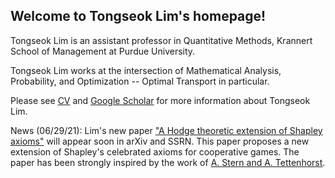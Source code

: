 ## Welcome to Tongseok Lim's homepage!

Tongseok Lim is an assistant professor in Quantitative Methods, Krannert School of Management at Purdue University.

Tongseok Lim works at the intersection of Mathematical Analysis, Probability, and Optimization -- Optimal Transport in particular.

Please see [CV](https://tlim0213.github.io/folder/TLIM_CV.pdf) and [Google Scholar](https://scholar.google.com/citations?user=n-Qz1vgAAAAJ&hl=en) for more information about Tongseok Lim.

News (06/29/21): Lim's new paper ["A Hodge theoretic extension of Shapley axioms"](https://tlim0213.github.io/folder/Shapleyaxioms.pdf) will appear soon in arXiv and SSRN. This paper proposes a new extension of Shapley's celebrated axioms for cooperative games. The paper has been strongly inspired by the work of [A. Stern and A. Tettenhorst](https://arxiv.org/abs/1709.08318).
